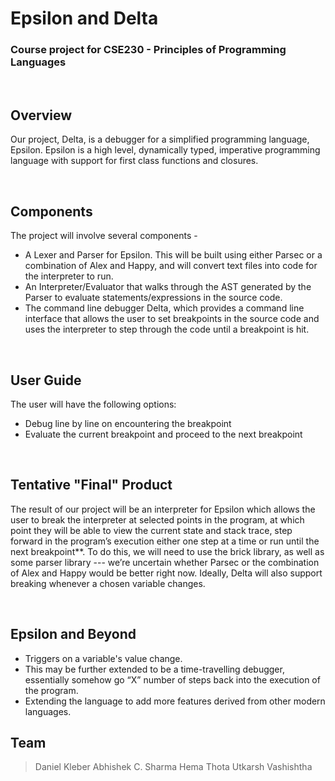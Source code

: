 # Epsilon and Delta
### Course project for **CSE230 - Principles of Programming Languages**

<br>

## Overview
Our project, Delta, is a debugger for a simplified programming language, Epsilon. Epsilon is a high level, dynamically typed, imperative programming language with support for first class functions and closures.

<br>

## Components
The project will involve several components -
- A Lexer and Parser for Epsilon. This will be built using either Parsec or a combination of Alex and Happy, and will convert text files into code for the interpreter to run.
- An Interpreter/Evaluator that walks through the AST generated by the Parser to evaluate statements/expressions in the source code.
- The command line debugger Delta, which provides a command line interface that allows the user to set breakpoints in the source code and uses the interpreter to step through the code until a breakpoint is hit.

<br>

## User Guide
The user will have the following options:
- Debug line by line on encountering the breakpoint
- Evaluate the current breakpoint and proceed to the next breakpoint

<br>

## Tentative "Final" Product
The result of our project will be an interpreter for Epsilon which allows the user to break the interpreter at selected points in the program, at which point they will be able to view the current state and stack trace, step forward in the program’s execution either one step at a time or run until the next breakpoint**. To do this, we will need to use the brick library, as well as some parser library --- we’re uncertain whether Parsec or the combination of Alex and Happy would be better right now. Ideally, Delta will also support breaking whenever a chosen variable changes.

<br>

## Epsilon and Beyond
* Triggers on a variable's value change.
* This may be further extended to be a time-travelling debugger, essentially somehow go “X” number of steps back into the execution of the program.
* Extending the language to add more features derived from other modern languages.

## Team
> Daniel Kleber
> Abhishek C. Sharma
> Hema Thota
> Utkarsh Vashishtha
